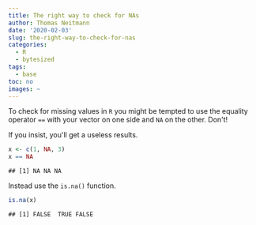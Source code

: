 ```yaml
---
title: The right way to check for NAs
author: Thomas Neitmann
date: '2020-02-03'
slug: the-right-way-to-check-for-nas
categories:
  - R
  - bytesized
tags:
  - base
toc: no
images: ~
---
```


To check for missing values in `R` you might be tempted to use the equality operator `==` with your vector on one side and `NA` on the other. Don't!

If you insist, you'll get a useless results.


```r
x <- c(1, NA, 3)
x == NA
```

```
## [1] NA NA NA
```


Instead use the `is.na()` function.


```r
is.na(x)
```

```
## [1] FALSE  TRUE FALSE
```


